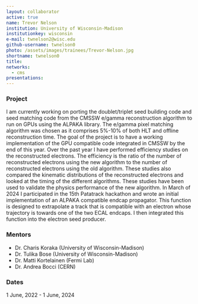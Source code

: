 ```yaml
---
layout: collaborator
active: true
name: Trevor Nelson
institution: University of Wisconsin-Madison
institutionkey: wisconsin
e-mail: twnelson2@wisc.edu
github-username: twnelson0
photo: /assets/images/trainees/Trevor-Nelson.jpg
shortname: twnelson0
title: 
networks:
  - cms
presentations:
---
```


### Project
I am currently working on porting the doublet/triplet seed building code and seed matching code from the CMSSW e/gamma reconstruction algorithm to run on GPUs using the ALPAKA library. The e/gamma pixel matching algorithm was chosen as it comprises 5%-10% of both HLT and offline reconstruction time. The goal of the project is to have a working implementation of the GPU compatible code integrated in CMSSW by the end of this year. Over the past year I have performed efficiency studies on the reconstructed electrons. The efficiency is the ratio of the number of reconstructed electrons using the new algorithm to the number of reconstructed electrons using the old algorithm. These studies also compared the kinematic distributions of the reconstructed electrons and looked at the timing of the different algorithms. These studies have been used to validate the physics performance of the new algorithm. In March of 2024 I participated in the 15th Patatrack hackathon and wrote an initial implementation of an ALPAKA compatible endcap propagator. This function is designed to extrapolate a track that is compatible with an electron whose trajectory is towards one of the two ECAL endcaps. I then integrated this function into the electron seed producer. 
 
### Mentors
 * Dr. Charis Koraka (University of Wisconsin-Madison)
 * Dr. Tulika Bose (University of Wisconsin-Madison)
 * Dr. Matti Kortelainen (Fermi Lab)
 * Dr. Andrea Bocci (CERN)

### Dates

1 June, 2022 - 1 June, 2024 

